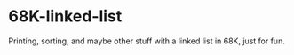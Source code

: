 # 68K-linked-list
Printing, sorting, and maybe other stuff with a linked list in 68K, just for fun.
